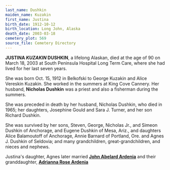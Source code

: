 ```yaml
---
last_name: Dushkin
maiden_name: Kuzakin
first_name: Justina
birth_date: 1912-10-12
birth_location: Long John, Alaska
death_date: 2003-03-18
cemetery_plot: 569
source_file: Cemetery Directory
---
```

**JUSTINA *KUZAKIN* DUSHKIN**, a lifelong Alaskan, died at the age of 90 on March 18, 2003 at
South Peninsula Hospital Long Term Care, where she had lived for her
last seven years.

She was born Oct. 15, 1912 in Belkofski to George Kuzakin and
Alice Vereskin Kuzakin. She worked in the summers at King Cove Cannery.
Her husband, **Nicholas Dushkin** was a priest and also a fisherman during
the summers.

She was preceded in death by her husband, Nicholas Dushkin, who died in
1965; her daughters, Josephine Gould and Sara J. Turner, and her son
Richard Dushkin.

She was survived by her sons, Steven, George, Nicholas Jr., and Simeon
Dushkin of Anchorage, and Eugene Dushkin of Mesa, Ariz., and daughters
Alice Balamoutoff of Anchorage, Annie Barnard of Portland, Ore. and
Agnes J. Dushkin of Seldovia; and many grandchildren,
great-grandchildren, and nieces and nephews.

Justina's daughter, Agnes later married [**John Abelard Ardenia**](./Ardenia_John_Abelard.md) and their granddaughter, [**Adrianna Rose Ardenia**](./Ardenia_Adrianna_Rose.md)


